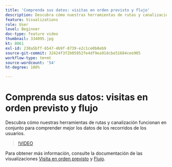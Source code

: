 ```yaml
---
title: 'Comprenda sus datos: visitas en orden previsto y flujo'
description: Descubra cómo nuestras herramientas de rutas y canalización funcionan en conjunto para comprender mejor los datos de los recorridos de los usuarios.
feature: Visualizations
role: User
level: Beginner
doc-type: feature video
thumbnail: 334095.jpg
kt: 8061
exl-id: 238a5bff-6547-4b9f-8739-e2c1ce0b8eb9
source-git-commit: 32424f3f2b05952fe4df9ea91dcbe51684cee905
workflow-type: tm+mt
source-wordcount: '54'
ht-degree: 100%

---
```


# Comprenda sus datos: visitas en orden previsto y flujo

Descubra cómo nuestras herramientas de rutas y canalización funcionan en conjunto para comprender mejor los datos de los recorridos de los usuarios.

>[!VIDEO](https://video.tv.adobe.com/v/334095/?quality=12&learn=on)

Para obtener más información, consulte la documentación de las visualizaciones [Visita en orden previsto](https://experienceleague.adobe.com/docs/analytics/analyze/analysis-workspace/visualizations/fallout/fallout-flow.html?lang=es) y [Flujo](https://experienceleague.adobe.com/docs/analytics/analyze/analysis-workspace/visualizations/flow/flow.html?lang=es).
